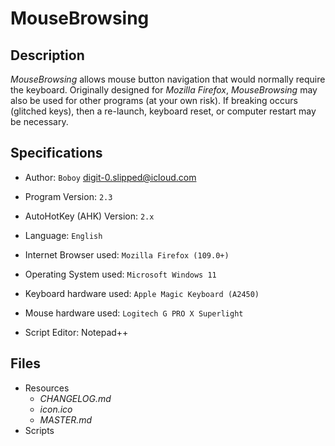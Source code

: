 # MouseBrowsing

## Description

_MouseBrowsing_ allows mouse button navigation that would normally require the keyboard. Originally designed for _Mozilla Firefox_, _MouseBrowsing_ may also be used for other programs (at your own risk). If breaking occurs (glitched keys), then a re-launch, keyboard reset, or computer restart may be necessary.

## Specifications

- Author: `Boboy` <digit-0.slipped@icloud.com>

- Program Version: `2.3`
- AutoHotKey (AHK) Version: `2.x`
- Language: `English`

- Internet Browser used: `Mozilla Firefox (109.0+)`
- Operating System used: `Microsoft Windows 11`

- Keyboard hardware used: `Apple Magic Keyboard (A2450)`
- Mouse hardware used: `Logitech G PRO X Superlight`

- Script Editor: Notepad++

## Files

- Resources
	- _CHANGELOG.md_ 
	- _icon.ico_
	- _MASTER.md_
- Scripts

